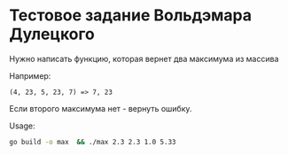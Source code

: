 # Тестовое задание Вольдэмара Дулецкого

Нужно написать функцию, которая вернет два максимума из массива

Например:

 ```(4, 23, 5, 23, 7) => 7, 23```

Если второго максимума нет - вернуть ошибку.

Usage: 
```bash
go build -o max  && ./max 2.3 2.3 1.0 5.33
```